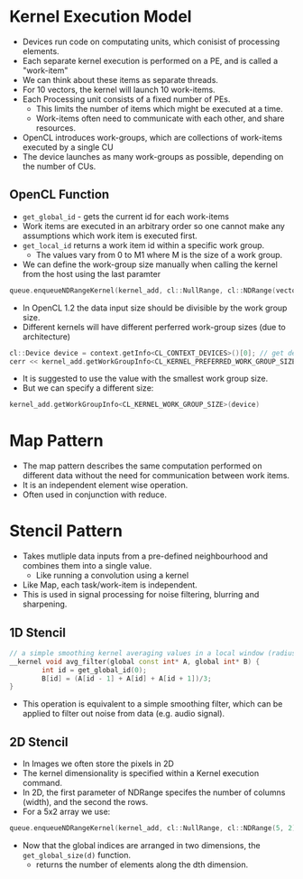 # Kernel Execution Model
- Devices run code on computating units, which conisist of processing elements. 
- Each separate kernel execution is performed on a PE, and is called a "work-item"
- We can think about these items as separate threads.
- For 10 vectors, the kernel will launch 10 work-items.
- Each Processing unit consists of a fixed number of PEs.
	- This limits the number of items which might be executed at a time. 
	- Work-items often need to communicate with each other, and share resources.
- OpenCL introduces work-groups, which are collections of work-items executed by a single CU
- The device launches as many work-groups as possible, depending on the number of CUs.

## OpenCL Function 
- `get_global_id` - gets the current id for each work-items
- Work items are executed in an arbitrary order so one cannot make any assumptions which work item is executed first.
- `get_local_id` returns a work item id within a specific work group. 
	- The values vary from 0 to M1 where M is the size of a work group.
- We can define the work-group size manually when calling the kernel from the host using the last paramter
```cpp
queue.enqueueNDRangeKernel(kernel_add, cl::NullRange, cl::NDRange(vector_elements), cl::NDRange(local_size));
```
- In OpenCL 1.2 the data input size should be divisible by the work group size.
- Different kernels will have different perferred work-group sizes (due to architecture)
```cpp
cl::Device device = context.getInfo<CL_CONTEXT_DEVICES>()[0]; // get device
cerr << kernel_add.getWorkGroupInfo<CL_KERNEL_PREFERRED_WORK_GROUP_SIZE_MULTIPLE> (device) << endl; // get info
```
- It is suggested to use the value with the smallest work group size.
- But we can specify a different size:
```cpp
kernel_add.getWorkGroupInfo<CL_KERNEL_WORK_GROUP_SIZE>(device)
```

# Map Pattern
- The map pattern describes the same computation performed on different data without the need for communication between work items.
- It is an independent element wise operation. 
- Often used in conjunction with reduce.

# Stencil Pattern
- Takes mutliple data inputs from a pre-defined neighbourhood and combines them into a single value. 
	- Like running a convolution using a kernel
- Like Map, each task/work-item is independent.
- This is used in signal processing for noise filtering, blurring and sharpening.
## 1D Stencil
```cpp
// a simple smoothing kernel averaging values in a local window (radius 1)
__kernel void avg_filter(global const int* A, global int* B) {
        int id = get_global_id(0);
        B[id] = (A[id - 1] + A[id] + A[id + 1])/3;
}

```
- This operation is equivalent to a simple smoothing filter, which can be applied to filter out noise from data (e.g. audio signal).

## 2D Stencil 
- In Images we often store the pixels in 2D
- The kernel dimensionality is specified within a Kernel execution command.
- In 2D, the first parameter of NDRange specifes the number of columns (width), and the second the rows.
- For a 5x2 array we use:
```cpp
queue.enqueueNDRangeKernel(kernel_add, cl::NullRange, cl::NDRange(5, 2), cl::NullRange);
```
- Now that the global indices are arranged in two dimensions, the `get_global_size(d)` function.
	- returns the number of elements along the dth dimension. 
